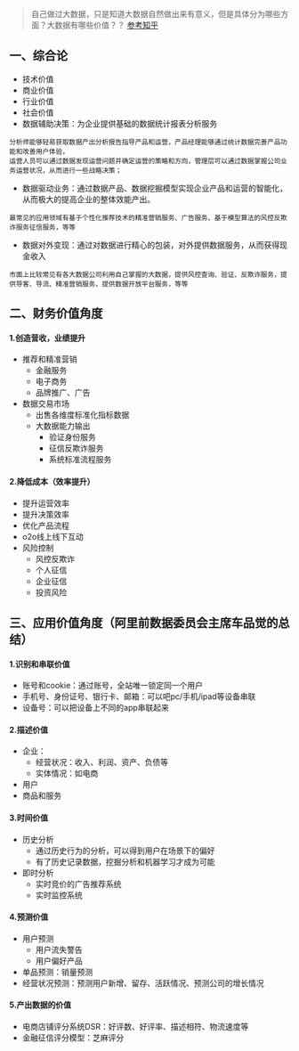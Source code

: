 > 自己做过大数据，只是知道大数据自然做出来有意义，但是具体分为哪些方面？大数据有哪些价值？？
> [参考知乎](https://www.zhihu.com/question/65065586)

## 一、综合论
- 技术价值
- 商业价值
- 行业价值
- 社会价值
- 数据辅助决策：为企业提供基础的数据统计报表分析服务
```text
分析师能够轻易获取数据产出分析报告指导产品和运营，产品经理能够通过统计数据完善产品功能和改善用户体验，
运营人员可以通过数据发现运营问题并确定运营的策略和方向，管理层可以通过数据掌握公司业务运营状况，从而进行一些战略决策；
```
- 数据驱动业务：通过数据产品、数据挖掘模型实现企业产品和运营的智能化，从而极大的提高企业的整体效能产出。
```text
最常见的应用领域有基于个性化推荐技术的精准营销服务、广告服务、基于模型算法的风控反欺诈服务征信服务，等等
```
- 数据对外变现：通过对数据进行精心的包装，对外提供数据服务，从而获得现金收入
```text
市面上比较常见有各大数据公司利用自己掌握的大数据，提供风控查询、验证、反欺诈服务，提供导客、导流、精准营销服务，提供数据开放平台服务，等等

```

## 二、财务价值角度
#### 1.创造营收，业绩提升
- 推荐和精准营销
    - 金融服务
    - 电子商务
    - 品牌推广、广告
- 数据交易市场
    - 出售各维度标准化指标数据
    - 大数据能力输出
       - 验证身份服务
       - 征信反欺诈服务
       - 系统标准流程服务
#### 2.降低成本（效率提升）
- 提升运营效率
- 提升决策效率
- 优化产品流程
- o2o线上线下互动
- 风险控制
     - 风控反欺诈
     - 个人征信
     - 企业征信
     - 投资风险
        

## 三、应用价值角度（阿里前数据委员会主席车品觉的总结）
#### 1.识别和串联价值
- 账号和cookie：通过账号，全站唯一锁定同一个用户
- 手机号、身份证号、银行卡、邮箱：可以吧pc/手机/ipad等设备串联
- 设备号：可以把设备上不同的app串联起来
#### 2.描述价值
- 企业：
    - 经营状况：收入、利润、资产、负债等
    - 实体情况：如电商
- 用户
- 商品和服务

#### 3.时间价值
- 历史分析
    - 通过历史行为的分析，可以得到用户在场景下的偏好
    - 有了历史记录数据，挖掘分析和机器学习才成为可能
- 即时分析
    - 实时竞价的广告推荐系统
    - 实时监控系统
#### 4.预测价值
- 用户预测
    - 用户流失警告
    - 用户偏好产品
- 单品预测：销量预测
- 经营状况预测：预测用户新增、留存、活跃情况、预测公司的增长情况

#### 5.产出数据的价值
- 电商店铺评分系统DSR：好评数、好评率、描述相符、物流速度等
- 金融征信评分模型：芝麻评分    
    









